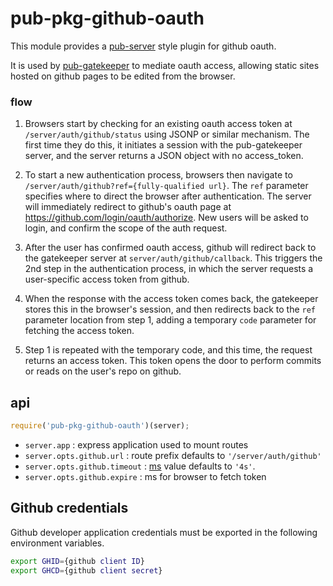 # pub-pkg-github-oauth

This module provides a [pub-server](https://github.com/jldec/pub-server) style plugin for github oauth.

It is used by [pub-gatekeeper](https://github.com/jldec/pub-gatekeeper) to mediate oauth access, allowing static sites hosted on github pages to be edited from the browser.

### flow

1. Browsers start by checking for an existing oauth access token at `/server/auth/github/status` using JSONP or similar mechanism. The first time they do this, it initiates a session with the pub-gatekeeper server, and the server returns a JSON object with no access_token.

2. To start a new authentication process, browsers then navigate to `/server/auth/github?ref={fully-qualified url}`. The `ref` parameter specifies where to direct the browser after authentication. The server will immediately redirect to github's oauth page at https://github.com/login/oauth/authorize. New users will be asked to login, and confirm the scope of the auth request.

3. After the user has confirmed oauth access, github will redirect back to the gatekeeper server at `server/auth/github/callback`. This triggers the 2nd step in the authentication process, in which the server requests a user-specific access token from github.

4. When the response with the access token comes back, the gatekeeper stores this in the browser's session, and then redirects back to the `ref` parameter location from step 1, adding a temporary `code` parameter for fetching the access token.

5. Step 1 is repeated with the temporary code, and this time, the request returns an access token. This token opens the door to perform commits or reads on the user's repo on github.

## api

```js
require('pub-pkg-github-oauth')(server);
```

- `server.app` : express application used to mount routes
- `server.opts.github.url` : route prefix defaults to `'/server/auth/github'`
- `server.opts.github.timeout` : [ms](https://github.com/rauchg/ms.js) value defaults to `'4s'`.
- `server.opts.github.expire` : ms for browser to fetch token


## Github credentials
Github developer application credentials must be exported in the following environment variables.

```sh
export GHID={github client ID}
export GHCD={github client secret}
```
